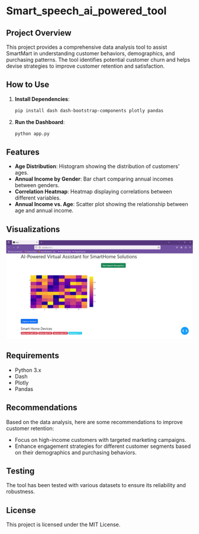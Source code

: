 # Smart_speech_ai_powered_tool

## Project Overview

This project provides a comprehensive data analysis tool to assist SmartMart in understanding customer behaviors, demographics, and purchasing patterns. The tool identifies potential customer churn and helps devise strategies to improve customer retention and satisfaction.

## How to Use

1. **Install Dependencies**:
    ```bash
    pip install dash dash-bootstrap-components plotly pandas
    ```

2. **Run the Dashboard**:
    ```bash
    python app.py
    ```

## Features

- **Age Distribution**: Histogram showing the distribution of customers' ages.
- **Annual Income by Gender**: Bar chart comparing annual incomes between genders.
- **Correlation Heatmap**: Heatmap displaying correlations between different variables.
- **Annual Income vs. Age**: Scatter plot showing the relationship between age and annual income.

## Visualizations

![Dashboard Screenshot](Smart_speech_ai_powered_tool_jpg.jpeg)

## Requirements

- Python 3.x
- Dash
- Plotly
- Pandas

## Recommendations

Based on the data analysis, here are some recommendations to improve customer retention:
- Focus on high-income customers with targeted marketing campaigns.
- Enhance engagement strategies for different customer segments based on their demographics and purchasing behaviors.

## Testing

The tool has been tested with various datasets to ensure its reliability and robustness.

## License

This project is licensed under the MIT License.
